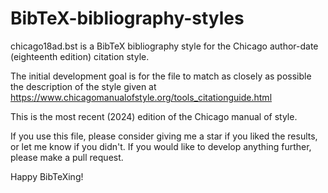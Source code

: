 # BibTeX-bibliography-styles

chicago18ad.bst is a BibTeX bibliography style for the Chicago author-date (eighteenth edition) citation style.

The initial development goal is for the file to match as closely as possible the description of the style given at 
https://www.chicagomanualofstyle.org/tools_citationguide.html

This is the most recent (2024) edition of the Chicago manual of style.

If you use this file, please consider giving me a star if you liked the results, or let me know if you didn't. If you would like to develop anything further, please make a pull request.

Happy BibTeXing!
